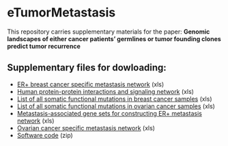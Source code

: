 # eTumorMetastasis
This repository carries supplementary materials for the paper:
**Genomic landscapes of either cancer patients’ germlines or tumor founding clones predict tumor recurrence**

## Supplementary files for dowloading:
* [ER+ breast cancer specific metastasis network](https://github.com/WangEdwinLab/eTumorMetastasisNetwork/raw/master/ER%2B%20breast%20cancer%20specific%20metastasis%20network.xls) (xls)
* [Human protein-protein interactions and signaling network](https://github.com/WangEdwinLab/eTumorMetastasisNetwork/raw/master/Human%20protein-protein%20interactions%20and%20signaling%20network.xls) (xls)
* [List of all somatic functional mutations in breast cancer samples](https://github.com/WangEdwinLab/eTumorMetastasisNetwork/raw/master/List%20of%20all%20somatic%20functional%20mutations%20in%20breast%20cancer%20samples.xls) (xls)
* [List of all somatic functional mutations in ovarian cancer samples](https://github.com/WangEdwinLab/eTumorMetastasis/raw/master/List%20of%20all%20somatic%20functional%20mutations%20in%20ovarian%20cancer%20samples.xls) (xls)
* [Metastasis-associated gene sets for constructing ER+ metastasis network](https://github.com/WangEdwinLab/eTumorMetastasisNetwork/raw/master/Metastasis-associated%20gene%20sets%20for%20constructing%20ER%2B%20metastasis%20network.xls) (xls)
* [Ovarian cancer specific metastasis network](https://github.com/WangEdwinLab/eTumorMetastasisNetwork/raw/master/Ovarian%20cancer%20specific%20metastasis%20network.xls) (xls)
* [Software code](https://github.com/WangEdwinLab/eTumorMetastasis/raw/master/Software_code.zip) (zip)
